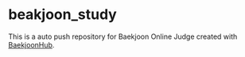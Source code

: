 # beakjoon_study
This is a auto push repository for Baekjoon Online Judge created with [BaekjoonHub](https://github.com/BaekjoonHub/BaekjoonHub).
